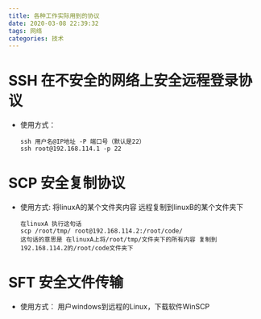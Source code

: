 ```yaml
---
title: 各种工作实际用到的协议
date: 2020-03-08 22:39:32
tags: 网络
categories: 技术
---
```

# SSH 在不安全的网络上安全远程登录协议
* 使用方式：

  ```shell
  ssh 用户名@IP地址 -P 端口号（默认是22）
  ssh root@192.168.114.1 -p 22
  ```

  

# SCP 安全复制协议

* 使用方式: 将linuxA的某个文件夹内容 远程复制到linuxB的某个文件夹下

  ```shell
  在linuxA 执行这句话
  scp /root/tmp/ root@192.168.114.2:/root/code/
  这句话的意思是 在linuxA上将/root/tmp/文件夹下的所有内容 复制到192.168.114.2的/root/code文件夹下
  ```

  

#  SFT 安全文件传输

* 使用方式： 用户windows到远程的Linux，下载软件WinSCP

